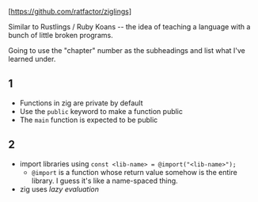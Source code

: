 [https://github.com/ratfactor/ziglings]

Similar to Rustlings / Ruby Koans -- the idea of teaching a language with a bunch of little broken programs.

Going to use the "chapter" number as the subheadings and list what I've learned under.

## 1
- Functions in zig are private by default
- Use the `public` keyword to make a function public
- The `main` function is expected to be public

## 2
- import libraries using `const <lib-name> = @import("<lib-name>");`
    - `@import` is a function whose return value somehow is the entire library.
        I guess it's like a name-spaced thing.
- zig uses *lazy evaluation*